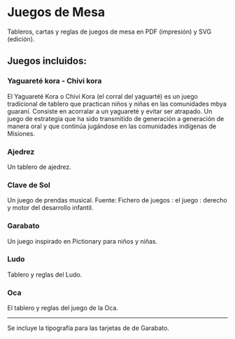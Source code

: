 # Juegos de Mesa

Tableros, cartas y reglas de juegos de mesa en PDF (impresión) y SVG (edición).

## Juegos incluidos:

### Yaguareté kora - Chivi kora

El Yaguareté Kora o Chivi Kora (el corral del yaguarté) es un juego
tradicional de tablero que practican niños y niñas en las
comunidades mbya guaraní. Consiste en acorralar a un yaguareté
y evitar ser atrapado. Un juego de estrategia que ha sido
transmitido de generación a generación de manera oral
y que continúa jugándose en las comunidades
indígenas de Misiones.

### Ajedrez

Un tablero de ajedrez.

### Clave de Sol

Un juego de prendas musical. Fuente: Fichero de juegos : el juego : derecho y motor del desarrollo infantil.

### Garabato

Un juego inspirado en Pictionary para niños y niñas.

### Ludo

Tablero y reglas del Ludo.

### Oca

El tablero y reglas del juego de la Oca.

---

Se incluye la tipografía para las tarjetas de de Garabato.
